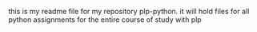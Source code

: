 this is my readme file for my repository plp-python.
it will hold files for all python assignments for the entire course of study with plp
